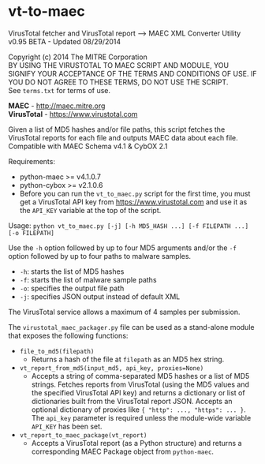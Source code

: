 vt-to-maec
==========

VirusTotal fetcher and VirusTotal report --> MAEC XML Converter Utility  
v0.95 BETA - Updated 08/29/2014  

Copyright (c) 2014 The MITRE Corporation  
BY USING THE VIRUSTOTAL TO MAEC SCRIPT AND MODULE, YOU SIGNIFY YOUR ACCEPTANCE OF THE TERMS AND CONDITIONS OF USE.  IF YOU DO NOT AGREE TO THESE TERMS, DO NOT USE THE SCRIPT.  
See `terms.txt` for terms of use.

**MAEC** - http://maec.mitre.org  
**VirusTotal** - https://www.virustotal.com

Given a list of MD5 hashes and/or file paths, this script fetches the VirusTotal reports for each file and outputs MAEC data about each file.  
Compatible with MAEC Schema v4.1 & CybOX 2.1

Requirements:

* python-maec >= v4.1.0.7
* python-cybox >= v2.1.0.6
* Before you can run the `vt_to_maec.py` script for the first time, you must get a VirusTotal API key from https://www.virustotal.com and use it as the `API_KEY` variable at the top of the script.

Usage: `python vt_to_maec.py [-j] [-h MD5_HASH ...] [-f FILEPATH ...] [-o FILEPATH]`

Use the `-h` option followed by up to four MD5 arguments and/or the `-f` option followed by up to four paths to malware samples.

* `-h`: starts the list of MD5 hashes
* `-f`: starts the list of malware sample paths
* `-o`: specifies the output file path
* `-j`: specifies JSON output instead of default XML

The VirusTotal service allows a maximum of 4 samples per submission.

The `virustotal_maec_packager.py` file can be used as a stand-alone module that exposes the following functions:

* `file_to_md5(filepath)`
  * Returns a hash of the file at `filepath` as an MD5 hex string.
* `vt_report_from_md5(input_md5, api_key, proxies=None)`
  * Accepts a string of comma-separated MD5 hashes or a list of MD5 strings. Fetches reports from VirusTotal (using the MD5 values and the specified VirusTotal API key) and returns a dictionary or list of dictionaries built from the VirusTotal report JSON. Accepts an optional dictionary of proxies like `{ "http": ..., "https": ... }`. The `api_key` parameter is required unless the module-wide variable `API_KEY` has been set.
* `vt_report_to_maec_package(vt_report)`
  * Accepts a VirusTotal report (as a Python structure) and returns a corresponding MAEC Package object from `python-maec`.
